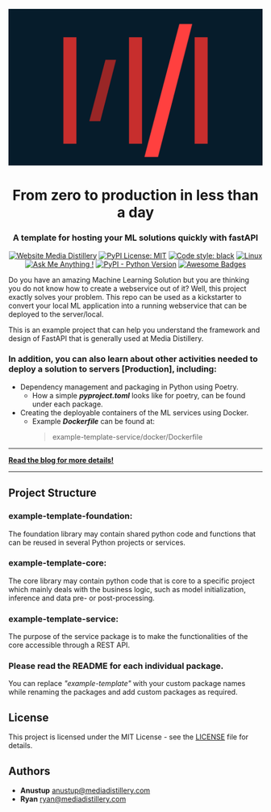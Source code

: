 ![MD Logo](MD_logo.png)

<h1 align="center">From zero to production in less than a day</h1>
<h3 align="center">A template for hosting your ML solutions quickly with fastAPI </h3>

<p align="center">
	<a href="https://mediadistillery.com/">
    	<img alt="Website Media Distillery" src="https://img.shields.io/website-up-down-green-red/http/shields.io.svg"></a>
	<a href="https://github.com/mediadistillery/ExampleTemplateService/blob/main/LICENSE.txt">
    	<img alt="PyPI License: MIT" src="https://img.shields.io/pypi/l/ansicolortags.svg"></a>
    <a href="https://github.com/psf/black">
		<img alt="Code style: black" src="https://img.shields.io/badge/code%20style-black-000000.svg"></a>
	<a href="https://svgshare.com/i/Zhy.svg">
        <img alt="Linux" src="https://svgshare.com/i/Zhy.svg"></a>
	<a href="https://github.com/mediadistillery/ExampleTemplateService"><img alt="Ask Me Anything !" src="https://img.shields.io/badge/Ask%20me-anything-1abc9c.svg"></a>
   
<a href="">
        <img alt="PyPI - Python Version" src="https://img.shields.io/pypi/pyversions/example-template-service"></a>
	<a href="">
        <img alt="Awesome Badges" src="https://img.shields.io/badge/badges-awesome-green.svg"></a>
</p>



Do you have an amazing Machine Learning Solution but you are thinking you do not know how to create a webservice out of it? Well, this project exactly solves your problem. This repo can be used as a kickstarter to convert your local ML application into a running webservice that can be deployed to the server/local.

This is an example project that can help you understand the framework and design of FastAPI that is generally used at Media Distillery.

<h3>In addition, you can also learn about other activities needed to deploy a solution to servers [Production], including:</h3>

- Dependency management and packaging in Python using Poetry.
  * How a simple <b><i> pyproject.toml</b></i> looks like for poetry, can be found under each package. 
- Creating the deployable containers of the ML services using Docker.
  * Example <b><i> Dockerfile</b></i> can be found at:
    > example-template-service/docker/Dockerfile

---

**[Read the blog for more details!](https://mediadistillery.com/news?categories=article)**

---

## Project Structure

### example-template-foundation:
The foundation library may contain shared python code and functions that can be reused in several Python projects or services.

### example-template-core:
The core library may contain python code that is core to a specific project which mainly deals with the business logic, such as model initialization, inference and data pre- or post-processing.

### example-template-service:
The purpose of the service package is to make the functionalities of the core accessible through a REST API.

### Please read the README for each individual package.

You can replace <i>"example-template" </i> with your custom package names while renaming the packages and add custom packages as required.


## License

This project is licensed under the MIT License - see the [LICENSE](LICENSE.txt) file for details.

## Authors

* **Anustup** anustup@mediadistillery.com
* **Ryan** ryan@mediadistillery.com
